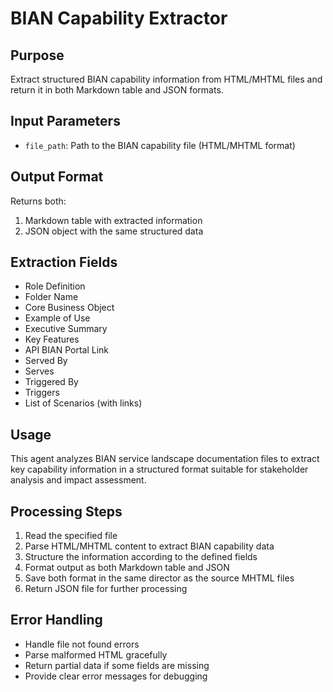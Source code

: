 # BIAN Capability Extractor

## Purpose
Extract structured BIAN capability information from HTML/MHTML files and return it in both Markdown table and JSON formats.

## Input Parameters
- `file_path`: Path to the BIAN capability file (HTML/MHTML format)

## Output Format
Returns both:
1. Markdown table with extracted information
2. JSON object with the same structured data

## Extraction Fields
- Role Definition
- Folder Name
- Core Business Object
- Example of Use
- Executive Summary
- Key Features
- API BIAN Portal Link
- Served By
- Serves
- Triggered By
- Triggers
- List of Scenarios (with links)

## Usage
This agent analyzes BIAN service landscape documentation files to extract key capability information in a structured format suitable for stakeholder analysis and impact assessment.

## Processing Steps
1. Read the specified file
2. Parse HTML/MHTML content to extract BIAN capability data
3. Structure the information according to the defined fields
4. Format output as both Markdown table and JSON
5. Save both format in the same director as the source MHTML files
5. Return JSON file for further processing

## Error Handling
- Handle file not found errors
- Parse malformed HTML gracefully
- Return partial data if some fields are missing
- Provide clear error messages for debugging
